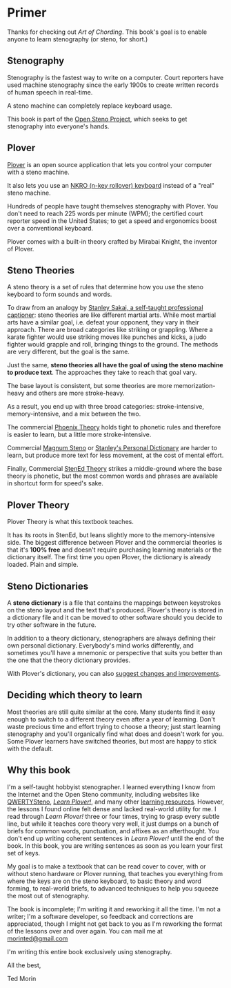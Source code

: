 # Primer

Thanks for checking out *Art of Chording*. This book's goal is to enable anyone to learn stenography (or steno, for short.)

## Stenography

Stenography is the fastest way to write on a computer. Court reporters have used machine stenography since the early 1900s to create written records of human speech in real-time.

A steno machine can completely replace keyboard usage.

This book is part of the [Open Steno Project](http://openstenoproject.org), which seeks to get stenography into everyone's hands.

## Plover

[Plover](http://openstenoproject.org/plover) is an open source application that lets you control your computer with a steno machine.

It also lets you use an [NKRO (n-key rollover) keyboard](http://stenoknight.com/wiki/N-key_rollover) instead of a "real" steno machine.

Hundreds of people have taught themselves stenography with Plover. You don't need to reach 225 words per minute (WPM); the certified court reporter speed in the United States; to get a speed and ergonomics boost over a conventional keyboard.

Plover comes with a built-in theory crafted by Mirabai Knight, the inventor of Plover.

## Steno Theories

A steno theory is a set of rules that determine how you use the steno keyboard to form sounds and words.

To draw from an analogy by [Stanley Sakai, a self-taught professional captioner](https://stanographer.com): steno theories are like different martial arts. While most martial arts have a similar goal, i.e. defeat your opponent, they vary in their approach. There are broad categories like striking or grappling. Where a karate fighter would use striking moves like punches and kicks, a judo fighter would grapple and roll, bringing things to the ground. The methods are very different, but the goal is the same.

Just the same, **steno theories all have the goal of using the steno machine to produce text**. The approaches they take to reach that goal vary.

The base layout is consistent, but some theories are more memorization-heavy and others are more stroke-heavy.

As a result, you end up with three broad categories: stroke-intensive, memory-intensive, and a mix between the two.

The commercial [Phoenix Theory](http://www.phoenixtheory.com/) holds tight to phonetic rules and therefore is easier to learn, but a little more stroke-intensive.

Commercial [Magnum Steno](http://www.magnumsteno.com/) or [Stanley's Personal Dictionary](https://github.com/stanographer/steno-dictionaries) are harder to learn, but produce more text for less movement, at the cost of mental effort.

Finally, Commercial [StenEd Theory](http://www.stened.com/) strikes a middle-ground where the base theory is phonetic, but the most common words and phrases are available in shortcut form for speed's sake.

## Plover Theory

Plover Theory is what this textbook teaches.

It has its roots in StenEd, but leans slightly more to the memory-intensive side. The biggest difference between Plover and the commercial theories is that it's **100% free** and doesn't require purchasing learning materials or the dictionary itself. The first time you open Plover, the dictionary is already loaded. Plain and simple.

## Steno Dictionaries

A **steno dictionary** is a file that contains the mappings between keystrokes on the steno layout and the text that's produced. Plover's theory is stored in a dictionary file and it can be moved to other software should you decide to try other software in the future.

In addition to a theory dictionary, stenographers are always defining their own personal dictionary. Everybody's mind works differently, and sometimes you'll have a mnemonic or perspective that suits you better than the one that the theory dictionary provides. 

With Plover's dictionary, you can also [suggest changes and improvements](https://github.com/openstenoproject/plover/issues/400).

## Deciding which theory to learn

Most theories are still quite similar at the core. Many students find it easy enough to switch to a different theory even after a year of learning. Don't waste precious time and effort trying to choose a theory; just start learning stenography and you'll organically find what does and doesn't work for you. Some Plover learners have switched theories, but most are happy to stick with the default.

## Why this book

I'm a self-taught hobbyist stenographer. I learned everything I know from the Internet and the Open Steno community, including websites like [QWERTYSteno](http://QWERTYSteno.com), [_Learn Plover!_](https://sites.google.com/site/ploverdoc/home), and many other [learning resources](https://github.com/openstenoproject/plover/wiki/Learning-Stenography). However, the lessons I found online felt dense and lacked real-world utility for me. I read through _Learn Plover!_ three or four times, trying to grasp every subtle line, but while it teaches core theory very well, it just dumps on a bunch of briefs for common words, punctuation, and affixes as an afterthought. You don't end up writing coherent sentences in _Learn Plover!_ until the end of the book. In this book, you are writing sentences as soon as you learn your first set of keys.

My goal is to make a textbook that can be read cover to cover, with or without steno hardware or Plover running, that teaches you everything from where the keys are on the steno keyboard, to basic theory and word forming, to real-world briefs, to advanced techniques to help you squeeze the most out of stenography.

The book is incomplete; I'm writing it and reworking it all the time. I'm not a writer; I'm a software developer, so feedback and corrections are appreciated, though I might not get back to you as I'm reworking the format of the lessons over and over again. You can mail me at [morinted@gmail.com](mailto:morinted@gmail.com)

I'm writing this entire book exclusively using stenography.

All the best,

Ted Morin
